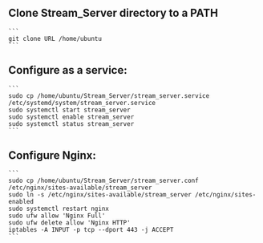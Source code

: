 ## Clone Stream_Server directory to a PATH
    ```
    git clone URL /home/ubuntu
    ```

## Configure as a service:
    ```
    sudo cp /home/ubuntu/Stream_Server/stream_server.service /etc/systemd/system/stream_server.service
    sudo systemctl start stream_server
    sudo systemctl enable stream_server
    sudo systemctl status stream_server
    ```

## Configure Nginx:
    ```
    sudo cp /home/ubuntu/Stream_Server/stream_server.conf /etc/nginx/sites-available/stream_server
    sudo ln -s /etc/nginx/sites-available/stream_server /etc/nginx/sites-enabled
    sudo systemctl restart nginx
    sudo ufw allow 'Nginx Full'
    sudo ufw delete allow 'Nginx HTTP'
    iptables -A INPUT -p tcp --dport 443 -j ACCEPT
    ```